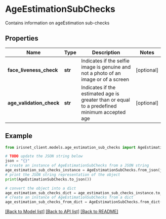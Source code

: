 # AgeEstimationSubChecks

Contains information on ageEstimation sub-checks

## Properties

Name | Type | Description | Notes
------------ | ------------- | ------------- | -------------
**face_liveness_check** | **str** | Indicates if the selfie image is genuine and not a photo of an image or of a screen | [optional] 
**age_validation_check** | **str** | Indicates if the estimated age is greater than or equal to a predefined minimum accepted age | [optional] 

## Example

```python
from irisnet_client.models.age_estimation_sub_checks import AgeEstimationSubChecks

# TODO update the JSON string below
json = "{}"
# create an instance of AgeEstimationSubChecks from a JSON string
age_estimation_sub_checks_instance = AgeEstimationSubChecks.from_json(json)
# print the JSON string representation of the object
print(AgeEstimationSubChecks.to_json())

# convert the object into a dict
age_estimation_sub_checks_dict = age_estimation_sub_checks_instance.to_dict()
# create an instance of AgeEstimationSubChecks from a dict
age_estimation_sub_checks_from_dict = AgeEstimationSubChecks.from_dict(age_estimation_sub_checks_dict)
```
[[Back to Model list]](../README.md#documentation-for-models) [[Back to API list]](../README.md#documentation-for-api-endpoints) [[Back to README]](../README.md)


